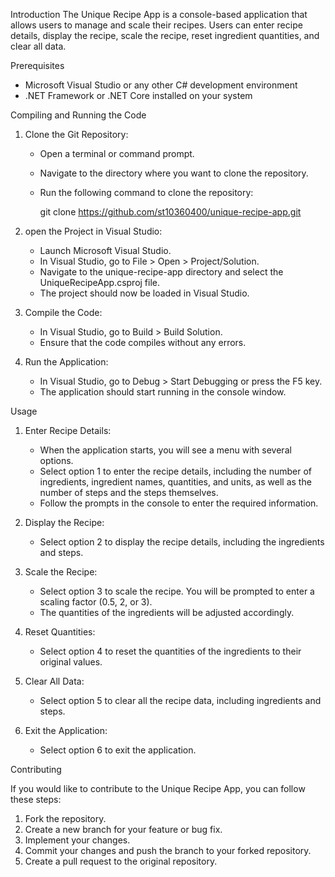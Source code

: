 Introduction
The Unique Recipe App is a console-based application that allows users to manage and scale their recipes. Users can enter recipe details, display the recipe, scale the recipe, reset ingredient quantities, and clear all data.

 Prerequisites
- Microsoft Visual Studio or any other C# development environment
- .NET Framework or .NET Core installed on your system

Compiling and Running the Code

1. Clone the Git Repository:
   - Open a terminal or command prompt.
   - Navigate to the directory where you want to clone the repository.
   - Run the following command to clone the repository:
     
     git clone https://github.com/st10360400/unique-recipe-app.git
     

2. open the Project in Visual Studio:
   - Launch Microsoft Visual Studio.
   - In Visual Studio, go to File > Open > Project/Solution.
   - Navigate to the unique-recipe-app directory and select the UniqueRecipeApp.csproj file.
   - The project should now be loaded in Visual Studio.

3. Compile the Code:
   - In Visual Studio, go to Build > Build Solution.
   - Ensure that the code compiles without any errors.

4. Run the Application:
   - In Visual Studio, go to Debug > Start Debugging or press the F5 key.
   - The application should start running in the console window.

 Usage

1. Enter Recipe Details:
   - When the application starts, you will see a menu with several options.
   - Select option 1 to enter the recipe details, including the number of ingredients, ingredient names, quantities, and units, as well as the number of steps and the steps themselves.
   - Follow the prompts in the console to enter the required information.

2. Display the Recipe:
   - Select option 2 to display the recipe details, including the ingredients and steps.

3. Scale the Recipe:
   - Select option 3 to scale the recipe. You will be prompted to enter a scaling factor (0.5, 2, or 3).
   - The quantities of the ingredients will be adjusted accordingly.

4. Reset Quantities:
   - Select option 4 to reset the quantities of the ingredients to their original values.

5. Clear All Data:
   - Select option 5 to clear all the recipe data, including ingredients and steps.

6. Exit the Application:
   - Select option 6 to exit the application.

Contributing

If you would like to contribute to the Unique Recipe App, you can follow these steps:

1. Fork the repository.
2. Create a new branch for your feature or bug fix.
3. Implement your changes.
4. Commit your changes and push the branch to your forked repository.
5. Create a pull request to the original repository.
